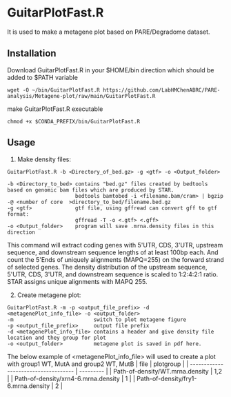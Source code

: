 
# GuitarPlotFast.R 
It is used to make a metagene plot based on PARE/Degradome dataset.

## Installation

Download GuitarPlotFast.R in your $HOME/bin direction which should be added to $PATH variable
```
wget -O ~/bin/GuitarPlotFast.R https://github.com/LabHMChenABRC/PARE-analysis/Metagene-plot/raw/main/GuitarPlotFast.R
```
make GuitarPlotFast.R executable 
```
chmod +x $CONDA_PREFIX/bin/GuitarPlotFast.R
```
## Usage
1. Make density files:
``` shell
GuitarPlotFast.R -b <Directory_of_bed.gz> -g <gtf> -o <Output_folder>

-b <Directory_to_bed> contains "bed.gz" files created by bedtools based on genomic bam files which are produced by STAR.
                      bedtools bamtobed -i <filename.bam/cram> | bgzip -@ <number of core  >directory_to_bed/filename.bed.gz
-g <gtf>              gtf file, using gffread can convert gff to gtf format:
                      gffread -T -o <.gtf> <.gff>
-o <Output_folder>    program will save .mrna.density files in this direction
```
This command will extract coding genes with 5'UTR, CDS, 3'UTR, upstream sequence, and downstream sequence lengths of at least 100bp each. And count the 5'Ends of uniquely alignments (MAPQ=255) on the forward strand of selected genes. The density distribution of the upstream sequence, 5'UTR, CDS, 3'UTR, and downstream sequence is scaled to 1:2:4:2:1 ratio.
STAR assigns unique alignments with MAPQ 255. 

2. Create metagene plot:
``` shell
GuitarPlotFast.R -m -p <output_file_prefix> -d <metagenePlot_info_file> -o <output_folder>
-m                          switch to plot metagene figure
-p <output_file_prefix>     output file prefix
-d <metagenePlot_info_file> contains a header and give density file location and they group for plot
-o <output_folder>          metagene plot is saved in pdf here.
```
The below example of <metagenePlot_info_file> will used to create a plot with group1 WT, MutA and group2 WT, MutB 
| file                                 | plotgroup |
| ------------------------------------ | --------- |
| Path-of-density/WT.mrna.density      | 1,2       |
| Path-of-density/xrn4-6.mrna.density  | 1         |
| Path-of-density/fry1-6.mrna.density  | 2         |

